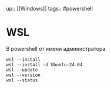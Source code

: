 up:: [[Windows]]
tags::  #powershell

# WSL

В powershell от имени администратора

```
wsl --install
wsl --install -d Ubuntu-24.04
wsl --update
wsl --version
wsl --status
```